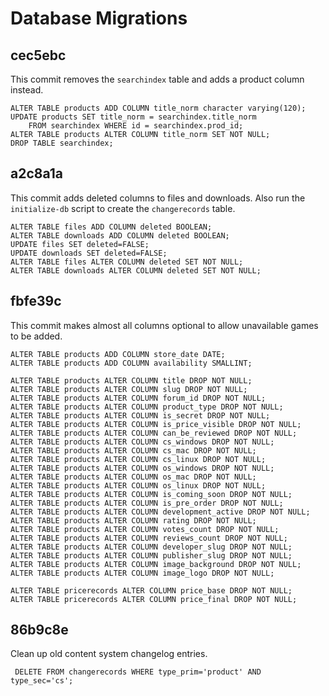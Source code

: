 # Database Migrations

## cec5ebc

This commit removes the `searchindex` table and adds a product column instead.

    ALTER TABLE products ADD COLUMN title_norm character varying(120);
    UPDATE products SET title_norm = searchindex.title_norm
        FROM searchindex WHERE id = searchindex.prod_id;
    ALTER TABLE products ALTER COLUMN title_norm SET NOT NULL;
    DROP TABLE searchindex;

## a2c8a1a

This commit adds deleted columns to files and downloads. Also run the
`initialize-db` script to create the `changerecords` table.

    ALTER TABLE files ADD COLUMN deleted BOOLEAN;
    ALTER TABLE downloads ADD COLUMN deleted BOOLEAN;
    UPDATE files SET deleted=FALSE;
    UPDATE downloads SET deleted=FALSE;
    ALTER TABLE files ALTER COLUMN deleted SET NOT NULL;
    ALTER TABLE downloads ALTER COLUMN deleted SET NOT NULL;

## fbfe39c

This commit makes almost all columns optional to allow unavailable games
to be added.

    ALTER TABLE products ADD COLUMN store_date DATE;
    ALTER TABLE products ADD COLUMN availability SMALLINT;

    ALTER TABLE products ALTER COLUMN title DROP NOT NULL;
    ALTER TABLE products ALTER COLUMN slug DROP NOT NULL;
    ALTER TABLE products ALTER COLUMN forum_id DROP NOT NULL;
    ALTER TABLE products ALTER COLUMN product_type DROP NOT NULL;
    ALTER TABLE products ALTER COLUMN is_secret DROP NOT NULL;
    ALTER TABLE products ALTER COLUMN is_price_visible DROP NOT NULL;
    ALTER TABLE products ALTER COLUMN can_be_reviewed DROP NOT NULL;
    ALTER TABLE products ALTER COLUMN cs_windows DROP NOT NULL;
    ALTER TABLE products ALTER COLUMN cs_mac DROP NOT NULL;
    ALTER TABLE products ALTER COLUMN cs_linux DROP NOT NULL;
    ALTER TABLE products ALTER COLUMN os_windows DROP NOT NULL;
    ALTER TABLE products ALTER COLUMN os_mac DROP NOT NULL;
    ALTER TABLE products ALTER COLUMN os_linux DROP NOT NULL;
    ALTER TABLE products ALTER COLUMN is_coming_soon DROP NOT NULL;
    ALTER TABLE products ALTER COLUMN is_pre_order DROP NOT NULL;
    ALTER TABLE products ALTER COLUMN development_active DROP NOT NULL;
    ALTER TABLE products ALTER COLUMN rating DROP NOT NULL;
    ALTER TABLE products ALTER COLUMN votes_count DROP NOT NULL;
    ALTER TABLE products ALTER COLUMN reviews_count DROP NOT NULL;
    ALTER TABLE products ALTER COLUMN developer_slug DROP NOT NULL;
    ALTER TABLE products ALTER COLUMN publisher_slug DROP NOT NULL;
    ALTER TABLE products ALTER COLUMN image_background DROP NOT NULL;
    ALTER TABLE products ALTER COLUMN image_logo DROP NOT NULL;

    ALTER TABLE pricerecords ALTER COLUMN price_base DROP NOT NULL;
    ALTER TABLE pricerecords ALTER COLUMN price_final DROP NOT NULL;

## 86b9c8e

Clean up old content system changelog entries.

     DELETE FROM changerecords WHERE type_prim='product' AND type_sec='cs';
